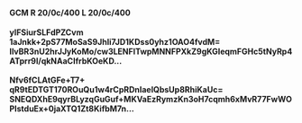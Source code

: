#### GCM R 20/0c/400 L 20/0c/400
**yIFSiurSLFdPZCvm**<br/>**1aJnkk+2pS77MoSaS9Jhli7JD1KDss0yhz1OAO4fvdM=**<br/>**IlvBR3nU2hrJJyKoMo/cw3LENFITwpMNNFPXkZ9gKGIeqmFGHc5tNyRp4ATprr9l/qkNAaCIfrbKOeKD...**<br/><br/>
**Nfv6fCLAtGFe+T7+**<br/>**qR9tEDTGT170ROuQu1w4rCpRDnIaeIQbsUp8RhiKaUc=**<br/>**SNEQDXhE9qyrBLyzqGuGuf+MKVaEzRymzKn3oH7cqmh6xMvR77FwWOPIstduEx+0jaXTQ1Zt8KifbM7n...**